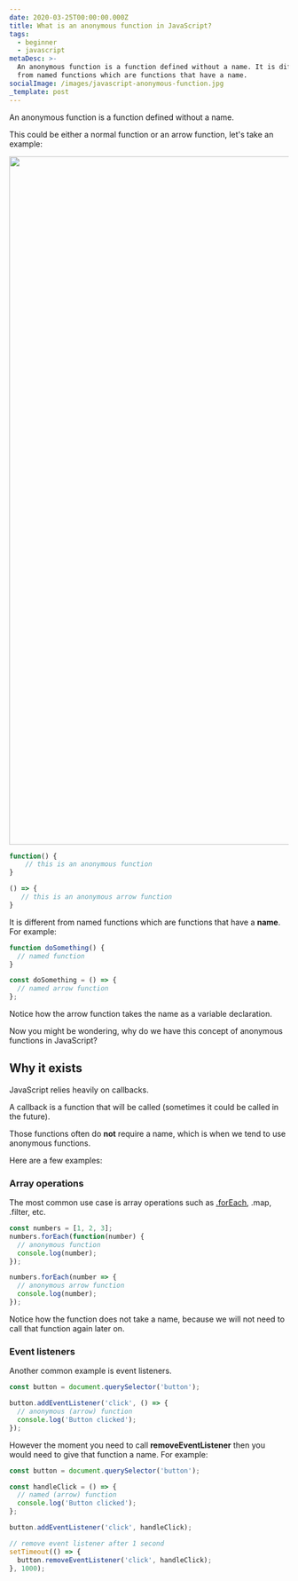 ```yaml
---
date: 2020-03-25T00:00:00.000Z
title: What is an anonymous function in JavaScript?
tags:
  - beginner
  - javascript
metaDesc: >-
  An anonymous function is a function defined without a name. It is different
  from named functions which are functions that have a name.
socialImage: /images/javascript-anonymous-function.jpg
_template: post
---
```


An anonymous function is a function defined without a name.

This could be either a normal function or an arrow function, let's take an example:

<img class="fcp" src="/images/javascript-anonymous-function.jpg" alt="" with="1747" height="1240">

```javascript
function() {
    // this is an anonymous function
}

() => {
   // this is an anonymous arrow function
}
```

It is different from named functions which are functions that have a **name**. For example:

```javascript
function doSomething() {
  // named function
}

const doSomething = () => {
  // named arrow function
};
```

Notice how the arrow function takes the name as a variable declaration.

Now you might be wondering, why do we have this concept of anonymous functions in JavaScript?

## Why it exists

JavaScript relies heavily on callbacks.

A callback is a function that will be called (sometimes it could be called in the future).

Those functions often do **not** require a name, which is when we tend to use anonymous functions.

Here are a few examples:

### Array operations

The most common use case is array operations such as [.forEach](https://blog.learnjavascript.online/posts/javascript-foreach-the-complete-guide/), .map, .filter, etc.

```javascript
const numbers = [1, 2, 3];
numbers.forEach(function(number) {
  // anonymous function
  console.log(number);
});

numbers.forEach(number => {
  // anonymous arrow function
  console.log(number);
});
```

Notice how the function does not take a name, because we will not need to call that function again later on.

### Event listeners

Another common example is event listeners.

```javascript
const button = document.querySelector('button');

button.addEventListener('click', () => {
  // anonymous (arrow) function
  console.log('Button clicked');
});
```

However the moment you need to call **removeEventListener** then you would need to give that function a name. For example:

```javascript
const button = document.querySelector('button');

const handleClick = () => {
  // named (arrow) function
  console.log('Button clicked');
};

button.addEventListener('click', handleClick);

// remove event listener after 1 second
setTimeout(() => {
  button.removeEventListener('click', handleClick);
}, 1000);
```
